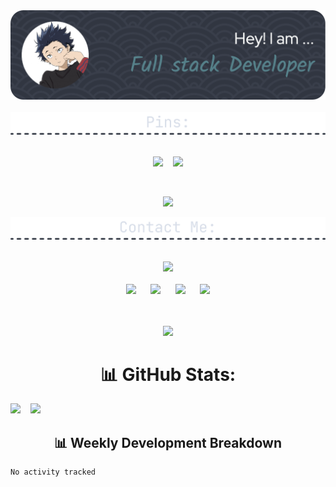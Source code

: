 <div align=center>
  <img src="./github-header-image (1).png" width=900/>
  <br /> <br />
  
  <img src="./div-pins.png" width=800/>
  <br /><br />
  
  <a href="https://github.com/Nareshchoudhary02/Dapp_GoogleKeepNotes"><img src="https://github-readme-stats.vercel.app/api/pin/?username=Nareshchoudhary02&repo=Dapp_GoogleKeepNotes&border_radius=5&theme=nord&hide_border=true"></a>
  &nbsp;&nbsp;
  <a href="https://github.com/Nareshchoudhary02/YouTube-Search-Clone"><img src="https://github-readme-stats.vercel.app/api/pin/?username=Nareshchoudhary02&repo=YouTube-Search-Clone&border_radius=5&theme=nord&hide_border=true"></a>
  
  <br />
  
  <a href="https://github.com/Nareshchoudhary02/Leetcode-Questions"><img src="https://github-readme-stats.vercel.app/api/pin/?username=Nareshchoudhary02&repo=Leetcode-Questions&border_radius=5&theme=nord&hide_border=true"></a>
  <br />
  
  <img src="./contact-div.png" width=800/>
  <br /><br />
  
  <a href="https://discord.com/users/581807321047498780"><img src="https://lanyard-profile-readme.vercel.app/api/581807321047498780?borderRadius=5px&bg=2E3440&theme=dark&idleMessage=Currently%20learning%20Blockchain%20Development"></a>
  <br /><br />
  <a href="https://leetcode.com/Naresh_Choudhary/"><img src="https://i.ibb.co/4M1psGp/leetcode-2.png" width=55/></a>
  &nbsp;&nbsp;&nbsp;&nbsp;
  <a href="mailto:nareshnc82643@gmail.com"><img src="https://mailmeteor.com/logos/assets/PNG/Gmail_Logo_256px.png" width=52/></a>
  &nbsp;&nbsp;&nbsp;&nbsp;
  <a href="https://linkedin.com/in/naresh-choudhary-0009b3212/"><img src="https://cdn-icons-png.flaticon.com/512/174/174857.png" width=45 /></a>
  &nbsp;&nbsp;&nbsp;&nbsp;
  <a href="https://open.spotify.com/user/31vmadujmxyixevesbudfp6mxs3y"><img src="https://upload.wikimedia.org/wikipedia/commons/1/19/Spotify_logo_without_text.svg" width=47/></a>
  <br /><br /><br/>



  [![](https://visitcount.itsvg.in/api?id=Nareshchoudhary02&icon=0&color=0)](https://visitcount.itsvg.in)
</div>

# <h1 align="center">📊 GitHub Stats:</h1>
  <img src="https://github-readme-stats.vercel.app/api/top-langs/?username=Nareshchoudhary02&theme=dark&hide_border=false&include_all_commits=false&count_private=false&layout=compact" />&nbsp;&nbsp;&nbsp;&nbsp;<img src="https://github-readme-streak-stats.herokuapp.com/?user=Nareshchoudhary02&theme=dark&hide_border=false" />
  
<!--  ![](https://github-readme-stats.vercel.app/api?username=Nareshchoudhary02&theme=dark&hide_border=false&include_all_commits=false&count_private=false)
 ![](https://github-readme-streak-stats.herokuapp.com/?user=Nareshchoudhary02&theme=dark&hide_border=false)<br/> -->


<h2 align=center>📊 Weekly Development Breakdown</h2>

<!--START_SECTION:waka-->

```text
No activity tracked
```

<!--END_SECTION:waka-->
<!-- 
  ## <h1 align="center">💰 You can help me by Donating</h1>
  <h3 align="center">
  
  [![BuyMeACoffee](https://img.shields.io/badge/Buy%20Me%20a%20Coffee-ffdd00?style=for-the-badge&logo=buy-me-a-coffee&logoColor=black)](https://buymeacoffee.com/coolnaresh)
  
  </h3>
  
Proudly created with GPRM ( https://gprm.itsvg.in )
 <img src="https://github-readme-stats.vercel.app/api?username=Nareshchoudhary02&theme=dark&hide_border=false&include_all_commits=false&count_private=false" />&nbsp;&nbsp;&nbsp;&nbsp; 
  -->
